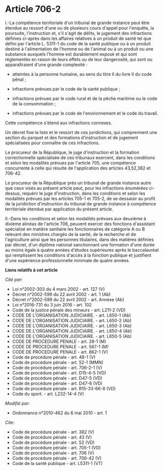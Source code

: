 # Article 706-2

I.-La compétence territoriale d'un tribunal de grande instance peut être étendue au ressort d'une ou de plusieurs cours
d'appel pour l'enquête, la poursuite, l'instruction et, s'il s'agit de délits, le jugement des infractions définies ci-après
dans les affaires relatives à un produit de santé tel que défini par l'article L. 5311-1 du code de la santé publique ou à un
produit destiné à l'alimentation de l'homme ou de l'animal ou à un produit ou une substance auxquels l'homme est durablement
exposé et qui sont réglementés en raison de leurs effets ou de leur dangerosité, qui sont ou apparaîtraient d'une grande
complexité :

- atteintes à la personne humaine, au sens du titre II du livre II du code pénal ;

- infractions prévues par le code de la santé publique ;

- infractions prévues par le code rural et de la pêche maritime ou le code de la consommation ;

- infractions prévues par le code de l'environnement et le code du travail. 

Cette compétence s'étend aux infractions connexes. 

Un décret fixe la liste et le ressort de ces juridictions, qui comprennent une section du parquet et des formations
d'instruction et de jugement spécialisées pour connaître de ces infractions. 

Le procureur de la République, le juge d'instruction et la formation correctionnelle spécialisée de ces tribunaux exercent,
dans les conditions et selon les modalités prévues par l'article 705, une compétence concurrente à celle qui résulte de
l'application des articles 43,52,382 et 706-42. 

Le procureur de la République près un tribunal de grande instance autre que ceux visés au présent article peut, pour les
infractions énumérées ci-dessus, requérir le juge d'instruction, dans les conditions et selon les modalités prévues par les
articles 705-1 et 705-2, de se dessaisir au profit de la juridiction d'instruction du tribunal de grande instance à
compétence territoriale étendue par application du présent article. 

II.-Dans les conditions et selon les modalités prévues aux deuxième à dixième alinéas de l'article 706, peuvent exercer des
fonctions d'assistant spécialisé en matière sanitaire les fonctionnaires de catégorie A ou B relevant des ministres chargés
de la santé, de la recherche et de l'agriculture ainsi que les personnes titulaires, dans des matières définies par décret,
d'un diplôme national sanctionnant une formation d'une durée au moins égale à quatre années d'études supérieures après le
baccalauréat qui remplissent les conditions d'accès à la fonction publique et justifient d'une expérience professionnelle
minimale de quatre années.

**Liens relatifs à cet article**

_Cité par_:

  - Loi n°2002-303 du 4 mars 2002 - art. 127 (V)
  - Décret n°2002-599 du 22 avril 2002 - art. 1 (Ab)
  - Décret n°2002-599 du 22 avril 2002 - art. Annexe (Ab)
  - Loi n°2016-731 du 3 juin 2016 - art. 102
  - Code de la justice pénale des mineurs - art. L211-2 (VD)
  - CODE DE L'ORGANISATION JUDICIAIRE. - art. L650-1 (Ab)
  - CODE DE L'ORGANISATION JUDICIAIRE. - art. L650-2 (Ab)
  - CODE DE L'ORGANISATION JUDICIAIRE. - art. L650-3 (Ab)
  - CODE DE L'ORGANISATION JUDICIAIRE. - art. L650-4 (Ab)
  - CODE DE L'ORGANISATION JUDICIAIRE. - art. L650-5 (Ab)
  - CODE DE PROCEDURE PENALE - art. 28-1 (M)
  - CODE DE PROCEDURE PENALE - art. 567-1 (M)
  - CODE DE PROCEDURE PENALE - art. 862-1 (V)
  - Code de procédure pénale - art. 48-1 (V)
  - Code de procédure pénale - art. 52-1 (MMN)
  - Code de procédure pénale - art. 706-2-1 (V)
  - Code de procédure pénale - art. D15-4-5 (VD)
  - Code de procédure pénale - art. D47-5 (VD)
  - Code de procédure pénale - art. D47-6 (VD)
  - Code de procédure pénale - art. R15-33-66-8 (VD)
  - Code du sport. - art. L232-14-4 (V)

_Modifié par_:

  - Ordonnance n°2010-462 du 6 mai 2010 - art. 1

_Cite_:

  - Code de procédure pénale - art. 382 (V)
  - Code de procédure pénale - art. 43 (V)
  - Code de procédure pénale - art. 52 (VD)
  - Code de procédure pénale - art. 705-1 (VD)
  - Code de procédure pénale - art. 706 (V)
  - Code de procédure pénale - art. 706-42 (V)
  - Code de la santé publique - art. L5311-1 (VT)
